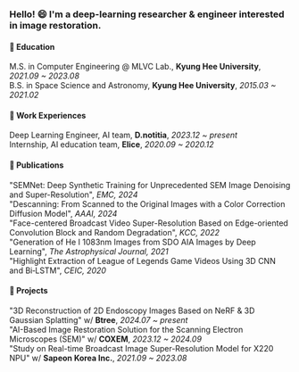 ### Hello! 😄 I'm a deep-learning researcher & engineer interested in image restoration.

#### :book: Education

M.S. in Computer Engineering @ MLVC Lab., **Kyung Hee University**, _2021.09 ~ 2023.08_  
B.S. in Space Science and Astronomy, **Kyung Hee University**, _2015.03 ~ 2021.02_  

#### :briefcase: Work Experiences

Deep Learning Engineer, AI team, **D.notitia**, _2023.12 ~ present_  
Internship, AI education team, **Elice**, _2020.09 ~ 2020.12_  

#### :newspaper: Publications

"SEMNet: Deep Synthetic Training for Unprecedented SEM Image Denoising and Super-Resolution", _EMC, 2024_  
"Descanning: From Scanned to the Original Images with a Color Correction Diffusion Model", _AAAI, 2024_  
"Face-centered Broadcast Video Super-Resolution Based on Edge-oriented Convolution Block and Random Degradation", _KCC, 2022_  
"Generation of He I 1083nm Images from SDO AIA Images by Deep Learning", _The Astrophysical Journal, 2021_  
"Highlight Extraction of League of Legends Game Videos Using 3D CNN and Bi‑LSTM", _CEIC, 2020_ 

#### 🔭 Projects

"3D Reconstruction of 2D Endoscopy Images Based on NeRF & 3D Gaussian Splatting" w/ **Btree**, _2024.07 ~ present_   
"AI-Based Image Restoration Solution for the Scanning Electron Microscopes (SEM)" w/ **COXEM**, _2023.12 ~ 2024.09_   
"Study on Real-time Broadcast Image Super-Resolution Model for X220 NPU" w/ **Sapeon Korea Inc.**, _2021.09 ~ 2023.08_

<!--
- 🔭 I’m currently working on ...
- 🌱 I’m currently learning ...
- 👯 I’m looking to collaborate on ...
- 🤔 I’m looking for help with ...
- 💬 Ask me about ...
- 📫 How to reach me: ...
- 😄 Pronouns: ...
- ⚡ Fun fact: ...
-->
